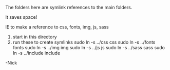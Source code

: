 
The folders here are symlink references to the main folders.

It saves space!

IE to make a reference to css, fonts, img, js, sass

1) start in this directory
2) run these to create symlinks
sudo ln -s ../css css
sudo ln -s ../fonts fonts
sudo ln -s ../img img
sudo ln -s ../js js 
sudo ln -s ../sass sass
sudo ln -s ../include include

-Nick
